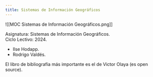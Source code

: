 ```yaml
---
title: Sistemas de Información Geográficos
---
```


![[MOC Sistemas de Información Geográficos.png]]

Asignatura: Sistemas de Información Geográficos. \
Ciclo Lectivo: 2024.

- Ilse Hodapp.
- Rodrigo Valdés.

El libro de bibliografía más importante es el de Victor Olaya (es open source).
